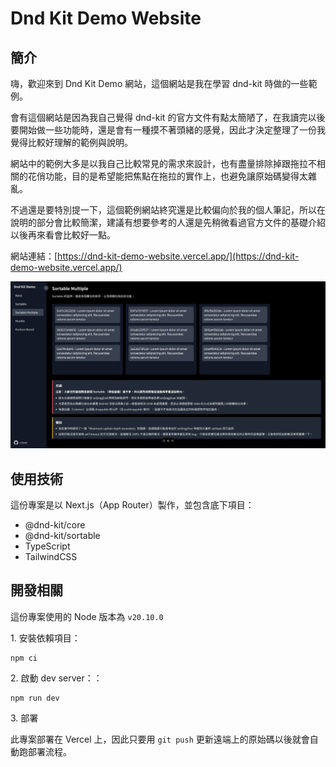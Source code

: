 # Dnd Kit Demo Website

## 簡介

嗨，歡迎來到 Dnd Kit Demo 網站，這個網站是我在學習 dnd-kit 時做的一些範例。

會有這個網站是因為我自己覺得 dnd-kit 的官方文件有點太簡陋了，在我讀完以後要開始做一些功能時，還是會有一種摸不著頭緒的感覺，因此才決定整理了一份我覺得比較好理解的範例與說明。

網站中的範例大多是以我自己比較常見的需求來設計，也有盡量排除掉跟拖拉不相關的花俏功能，目的是希望能把焦點在拖拉的實作上，也避免讓原始碼變得太雜亂。

不過還是要特別提一下，這個範例網站終究還是比較偏向於我的個人筆記，所以在說明的部分會比較簡潔，建議有想要參考的人還是先稍微看過官方文件的基礎介紹以後再來看會比較好一點。

網站連結：[https://dnd-kit-demo-website.vercel.app/](https://dnd-kit-demo-website.vercel.app/)

![screenshot.png](./screenshot.png)

## 使用技術

這份專案是以 Next.js（App Router）製作，並包含底下項目：

- @dnd-kit/core
- @dnd-kit/sortable
- TypeScript
- TailwindCSS

## 開發相關

這份專案使用的 Node 版本為 `v20.10.0`

1\. 安裝依賴項目：

```
npm ci
```

2\. 啟動 dev server：：

```
npm run dev
```

3\. 部署

此專案部署在 Vercel 上，因此只要用 `git push` 更新遠端上的原始碼以後就會自動跑部署流程。

